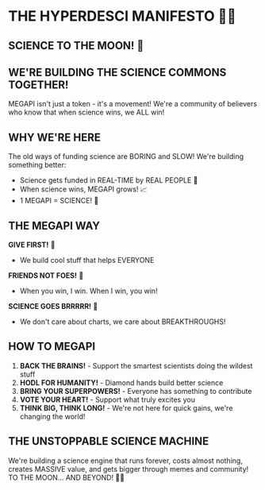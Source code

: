 # THE HYPERDESCI MANIFESTO 🧪🚀
## SCIENCE TO THE MOON! 🌙

## WE'RE BUILDING THE SCIENCE COMMONS TOGETHER!

MEGAPI isn't just a token - it's a movement! We're a community of believers who know that when science wins, we ALL win! 

## WHY WE'RE HERE

The old ways of funding science are BORING and SLOW! We're building something better:

- Science gets funded in REAL-TIME by REAL PEOPLE 🔬
- When science wins, MEGAPI grows! 📈
- 1 MEGAPI = SCIENCE! 🥧

## THE MEGAPI WAY

**GIVE FIRST!** 🎁
- We build cool stuff that helps EVERYONE

**FRIENDS NOT FOES!** 👫
- When you win, I win. When I win, you win!

**SCIENCE GOES BRRRRR!** 🔭
- We don't care about charts, we care about BREAKTHROUGHS!

## HOW TO MEGAPI

1. **BACK THE BRAINS!** - Support the smartest scientists doing the wildest stuff
2. **HODL FOR HUMANITY!** - Diamond hands build better science
3. **BRING YOUR SUPERPOWERS!** - Everyone has something to contribute
4. **VOTE YOUR HEART!** - Support what truly excites you
5. **THINK BIG, THINK LONG!** - We're not here for quick gains, we're changing the world!

## THE UNSTOPPABLE SCIENCE MACHINE

We're building a science engine that runs forever, costs almost nothing, creates MASSIVE value, and gets bigger through memes and community! TO THE MOON... AND BEYOND! 🚀✨